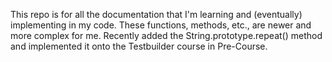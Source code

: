 This repo is for all the documentation that I'm learning and (eventually) implementing in my code. These functions, methods, etc., are newer and more complex for me. Recently added the String.prototype.repeat() method and implemented it onto the Testbuilder course in Pre-Course.
